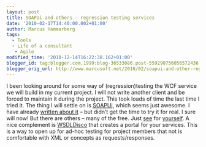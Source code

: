 ```yaml
---
layout: post
title: SOAPUi and others – regression testing services
date: '2010-02-17T14:40:00.002+01:00'
author: Marcus Hammarberg
tags:
  - Tools
  - Life of a consultant
   - Agile
modified_time: '2010-12-14T16:22:38.162+01:00'
blogger_id: tag:blogger.com,1999:blog-36533086.post-559290756056572436
blogger_orig_url: http://www.marcusoft.net/2010/02/soapui-and-other-regression-testing.html
---
```


I been looking around for some way of (regression)testing the WCF
service we will build in my current project. I will not write another
client and be forced to maintain it during the project. This took loads
of time the last time I tried it.
The thing I will settle on is
<a href="http://soapui.org/" target="_blank">SOAPUi</a>, which seems
just awesome. I have already <a
href="http://www.marcusoft.net/2008/12/soap-ui-great-way-to-do-integration.html"
target="_blank">written about it</a> – but didn’t get the time to try it
for real. I sure will now!
But there are others – many of the free. Just
<a href="http://storm.codeplex.com/" target="_blank">see</a> for
<a href="http://soamoa.org/" target="_blank">yourself</a>.
A nice complement is
<a href="http://www.wsdldisco.com/" target="_blank">WSDLDisco</a> that
creates a portal for your services. This is a way to open up for ad-hoc
testing for project members that not is comfortable with XML or concepts
as requests/responses.
